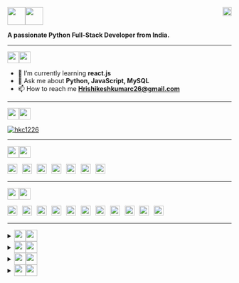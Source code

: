 <p align="left">
  <img src="https://img.shields.io/badge/%F0%9F%91%8B-darkblue?style=flat-square" width="auto" height="40"/><img src="https://img.shields.io/badge/I'm%20Hrishikesh-blue?style=flat-square" width="auto" height="40"/>
  <img align="right" src="https://komarev.com/ghpvc/?username=hkc1226&label=Profile%20views&color=0e75b6&style=flat-square" alt="hkc1226" width="auto" height="20"/>
</p>
<p>
  <b>A passionate Python Full-Stack Developer from India.</b>
</p>

<hr>

<p>
  <img src="https://img.shields.io/badge/%F0%9F%91%A8-ABOUT%20ME-red?style=flat-square&labelColor=000000" width="auto" height="26"/><img src="https://img.shields.io/badge/-%3A-FF0000?style=flat-square" width="auto" height="26"/>
</p>

- 🌱 I’m currently learning **react.js**
- 💬 Ask me about **Python, JavaScript, MySQL**
- 📫 How to reach me **Hrishikeshkumarc26@gmail.com**

<hr>

<p>
  <img src="https://img.shields.io/badge/%F0%9F%8F%86-GitHub%20Trophies-darkred?style=flat-square&labelColor=000000"  width="auto" height="26"/><img src="https://img.shields.io/badge/%3A-red?style=flat-square"  width="auto" height="26"/>
</p>

<p>
  <a href="https://github.com/hkc1226?tab=repositories" target="_blank">
    <img src="https://github-profile-trophy.vercel.app/?username=hkc1226&row=2&column=7&margin-w=6" alt="hkc1226" />
  </a>
</p>

<hr>

<p>
  <img src="https://img.shields.io/badge/%F0%9F%94%97-CONNECT%20WITH%20ME%20ON-563D7C?style=flat-square&labelColor=000000" width="auto" height="26"/><img src="https://img.shields.io/badge/-%3A-5F3D9C?&style=flat-square" width="auto" height="26"/>
</p>

<p>
  <a href="https://github.com/hkc1226/" title="GitHub"><img src="https://img.shields.io/badge/GitHub-100000?style=flat-square&logo=github&logoColor=100000&labelColor=EBEBEB&color=100000" width="auto" height="22"/></a>&ensp;
  <a href="https://leetcode.com/hkc1226/"><img src="https://img.shields.io/badge/-LeetCode-FFA116?style=flat-square&logo=LeetCode&logoColor=E34F26&labelColor=EBEBEB&color=FFA116" width="auto" height="22"/></a>&ensp;
  <a href="https://www.hackerrank.com/Hkc1226/"><img src="https://img.shields.io/badge/-HackerRank-2EC866?style=flat-square&logo=Hackerrank&logoColor=00751F&labelColor=EBEBEB&color=00751F" width="auto" height="22"/></a>&ensp;
  <a href="https://auth.geeksforgeeks.org/user/hkc1226/"><img src="https://img.shields.io/badge/-GeeksForGeeks-298D46?style=flat-square&logo=geeksforgeeks&logoColor=298D46&labelColor=EBEBEB&color=298D46" width="auto" height="22"/></a>&ensp;
  <a href="https://codepen.io/HKC1226/"><img src="https://img.shields.io/badge/-CodePen-000000?style=flat-square&logo=codepen&logoColor=000000&labelColor=EBEBEB&color=black" width="auto" height="22"/></a>&ensp;
  <a href="https://www.linkedin.com/in/hkc1226/"><img src="https://img.shields.io/badge/-LinkedIn-0077B5?style=flat-square&logo=linkedin&logoColor=0072B1&labelColor=EBEBEB&color=0072B1" width="auto" height="22"/></a>&ensp;
  <a href="https://indeedhi.re/3PD8vju"><img src="https://img.shields.io/badge/-Indeed-003A9B?style=flat-square&logo=indeed&logoColor=003A9B&labelColor=EBEBEB&color=003A9B" width="auto" height="22"/></a>&ensp;
</p>

<hr>

<p>
  <img src="https://img.shields.io/badge/%F0%9F%8E%AF-TECH%20STACKS%20-044F88?style=flat-square&labelColor=000000" width="auto" height="26"/><img src="https://img.shields.io/badge/-%3A-1572B6?&style=flat-square" width="auto" height="26"/>
</p>
<p>
  <img src="https://img.shields.io/badge/-HTML-E34F26?style=fflat-square&logo=html5&logoColor=E34F26&labelColor=EBEBEB&color=E34F26" width="auto" height="22"/>&ensp;
  <img src="https://img.shields.io/badge/-CSS-1572B6?style=fflat-square&logo=css3&logoColor=1572B6&labelColor=EBEBEB&color=1572B6" width="auto" height="22"/>&ensp;
  <img src="https://img.shields.io/badge/-Sass-CC6699?style=fflat-square&logo=sass&logoColor=CC6699&labelColor=EBEBEB&color=CC6699" width="auto" height="22"/>&ensp;
  <img src="https://img.shields.io/badge/-Bootstrap-563D7C?style=fflat-square&logo=bootstrap&logoColor=563D7C&labelColor=EBEBEB&color=563D7C" width="auto" height="22"/>&ensp;
  <img src="https://img.shields.io/badge/-JavaScript-323330?style=fflat-square&logo=javascript&logoColor=323330&labelColor=F0DB4F&color=3F8F8F" width="auto" height="22"/>&ensp;
  <img src="https://img.shields.io/badge/-Programming%20C-00599C?style=fflat-square&logo=c&logoColor=00599C&labelColor=EBEBEB&color=044F88" width="auto" height="22"/>&ensp;
  <img src="https://img.shields.io/badge/-C++-00599C?style=fflat-square&logo=c%2B%2B&logoColor=00599C&labelColor=EBEBEB&color=00599C" width="auto" height="22"/>&ensp;
  <img src="https://img.shields.io/badge/-Python-FFA116?style=fflat-square&logo=python&logoColor=306998&labelColor=FFD43B&color=306998" width="auto" height="22"/>&ensp;
  <img src="https://img.shields.io/badge/-Django-092E20?style=fflat-square&logo=django&logoColor=green&labelColor=092E20&color=2B8C67" width="auto" height="22"/>&ensp;
  <img src="https://img.shields.io/badge/-MySQL-FFA116?style=fflat-square&logo=mysql&logoColor=FFFFFF&labelColor=00758F&color=F29111" width="auto" height="22"/>&ensp;
  <img src="https://img.shields.io/badge/-PostgreSQL-316192?style=fflat-square&logo=postgresql&logoColor=0064A5&labelColor=EBEBEB&color=316192" width="auto" height="22"/>&ensp;
</p>

<hr>

<details align="left" dir="auto">
  <summary><sub><sub><img src="https://img.shields.io/badge/GitHub Stats-D166A3?style=flat-square&logo=github&logoColor=FFFFFF&labelColor=000000" width="auto" height="26"/><img src="https://img.shields.io/badge/-%3A-CC4499?&style=flat-square" width="auto" height="26"/></sub></sub></summary>
  <br>
  <p align="center" dir="auto"><img align="center" src="https://github-readme-stats.vercel.app/api?username=hkc1226&theme=dark&show_icons=true&locale=en" alt="GitHub Stats" /></p>
</details>

 <details align="left" dir="auto">
   <summary><sub><sub><img src="https://img.shields.io/badge/%F0%9F%93%8A-Languages%20Used%20Stats%3A-2B8C67?labelColor=000000&style=flat-square" width="auto" height="26"/><img src="https://img.shields.io/badge/-%3A-darkgreen?&style=flat-square" width="auto" height="26"/></sub></sub></summary>
   <br>
   <p align="center" dir="auto"><img src="https://github-readme-stats.vercel.app/api/top-langs?username=hkc1226&show_icons=true&theme=dark&locale=en&layout=compact" alt="Language Used Stats" /></p>
 </details>

<details align="left" dir="auto">
  <summary><sub><sub><img src="https://img.shields.io/badge/%F0%9F%94%9D-Top%20Contributed%20Repositry-316192?labelColor=000000&style=flat-square" width="auto" height="26"/><img src="https://img.shields.io/badge/-%3A-darkblue?style=flat-square" width="auto" height="26"/></sub></sub></summary>
  <br>
  <p align="center" dir="auto"><img src="https://github-contributor-stats.vercel.app/api?username=hkc1226&limit=5&theme=dark&combine_all_yearly_contributions=true" alt="Top Contributed Repo" /></p>
</details>

<details>
  <summary><sub><sub><img src="https://img.shields.io/badge/-LeetCode%20Progress%20Report%20Card-1572B6?style=flat-square&logo=LeetCode&logoColor=FFFFFF&labelColor=000000" width="auto" height="26"/><img src="https://img.shields.io/badge/-%3A-0510E8?style=flat-square" width="auto" height="26"/></sub></sub></summary>
  <br>
  <p align="center" dir="auto"><a href="https://github.com/hkc1226/leetcode-stats"><img src="https://leetcode-stats-six.vercel.app/?username=hkc1226&theme=dark" alt="LeetCode Stats"/></a></p>
</details>
